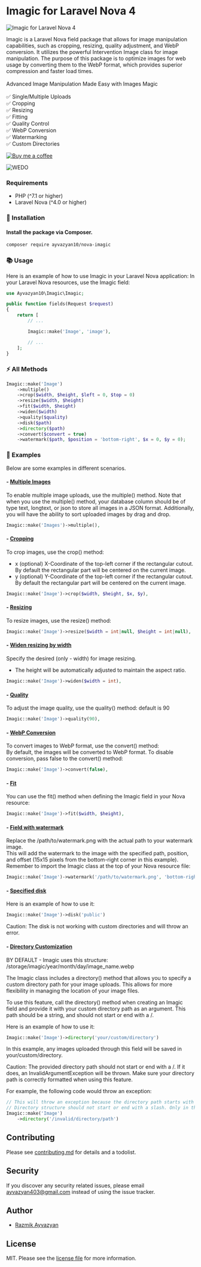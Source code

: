 <h1 align="left">Imagic for Laravel Nova 4</h1>

![Imagic for Laravel Nova 4](https://ayvazyan.pro/imagic_banner.png)
<p align="left">
  Imagic is a Laravel Nova field package that allows for image manipulation capabilities, such as cropping, resizing, quality adjustment, and WebP conversion. It utilizes the powerful Intervention Image class for image manipulation. The purpose of this package is to optimize images for web usage by converting them to the WebP format, which provides superior compression and faster load times.
<br><br>Advanced Image Manipulation Made Easy with Images Magic
<br><br>✅ Single/Multiple Uploads <br>✅ Cropping <br>✅ Resizing
<br>✅ Fitting <br>✅ Quality Control <br>✅ WebP Conversion
<br>✅ Watermarking <br>✅ Custom Directories
</p>

[![Buy me a coffee](https://img.shields.io/badge/Buy%20me%20a%20coffee-Donate-yellow?style=for-the-badge&logo=buymeacoffee)](https://www.buymeacoffee.com/ayvazyan403)

![WEDO](https://wedo.design/logo-black.svg)

### Requirements

* PHP (^7.1 or higher)
* Laravel Nova (^4.0 or higher)

### 🚀 Installation
#### Install the package via Composer.
```` bash
composer require ayvazyan10/nova-imagic
````
### 📚 Usage
Here is an example of how to use Imagic in your Laravel Nova application:
In your Laravel Nova resources, use the Imagic field:
```` php
use Ayvazyan10\Imagic\Imagic;

public function fields(Request $request)
{
    return [
        // ...

        Imagic::make('Image', 'image'),

        // ...
    ];
}
````
### ⚡ All Methods
```` php
Imagic::make('Image')
    ->multiple()
    ->crop($width, $height, $left = 0, $top = 0)
    ->resize($width, $height)
    ->fit($width, $height)
    ->widen($width)
    ->quality($quality)
    ->disk($path)
    ->directory($path)
    ->convert($convert = true)
    ->watermark($path, $position = 'bottom-right', $x = 0, $y = 0);
````
### 📖 Examples
Below are some examples in different scenarios.
#### - <u>Multiple Images</u>
To enable multiple image uploads, use the multiple() method. Note that when you use the multiple() method, your database column should be of type text, longtext, or json to store all images in a JSON format. Additionally, you will have the ability to sort uploaded images by drag and drop.
``` php
Imagic::make('Images')->multiple(),
```
#### - <u>Cropping</u>
To crop images, use the crop() method:
- x (optional)
X-Coordinate of the top-left corner if the rectangular cutout. By default the rectangular part will be centered on the current image.
- y (optional)
Y-Coordinate of the top-left corner if the rectangular cutout. By default the rectangular part will be centered on the current image.
``` php
Imagic::make('Image')->crop($width, $height, $x, $y),
```
#### - <u>Resizing</u>
To resize images, use the resize() method:
``` php
Imagic::make('Image')->resize($width = int|null, $height = int|null),
```
#### - <u>Widen resizing by width</u>
Specify the desired (only - width)  for image resizing. 
- The height will be automatically adjusted to maintain the aspect ratio.
``` php
Imagic::make('Image')->widen($width = int),
```
#### - <u>Quality</u>
To adjust the image quality, use the quality() method: default is 90
``` php
Imagic::make('Image')->quality(90),
```
#### - <u>WebP Conversion</u>
To convert images to WebP format, use the convert() method:<br>
By default, the images will be converted to WebP format. To disable conversion, pass false to the convert() method:
``` php
Imagic::make('Image')->convert(false),
```
#### - <u>Fit</u>
You can use the fit() method when defining the Imagic field in your Nova resource:
``` php
Imagic::make('Image')->fit($width, $height),
```
#### - <u>Field with watermark</u>
Replace the /path/to/watermark.png with the actual path to your watermark image.<br>
This will add the watermark to the image with the specified path, position, and offset (15x15 pixels from the bottom-right corner in this example).
Remember to import the Imagic class at the top of your Nova resource file:
``` php
Imagic::make('Image')->watermark('/path/to/watermark.png', 'bottom-right', 15, 15),
```
#### - <u>Specified disk</u>
Here is an example of how to use it:
``` php
Imagic::make('Image')->disk('public')
```
Caution:
The disk is not working with custom directories and will throw an error.
#### - <u>Directory Customization</u> 
BY DEFAULT - Imagic uses this structure: /storage/imagic/year/month/day/image_name.webp

The Imagic class includes a directory() method that allows you to specify a custom directory path for your image uploads. This allows for more flexibility in managing the location of your image files.

To use this feature, call the directory() method when creating an Imagic field and provide it with your custom directory path as an argument. This path should be a string, and should not start or end with a /.

Here is an example of how to use it:
``` php
Imagic::make('Image')->directory('your/custom/directory')
```
In this example, any images uploaded through this field will be saved in your/custom/directory.

Caution:
The provided directory path should not start or end with a /. If it does, an InvalidArgumentException will be thrown. Make sure your directory path is correctly formatted when using this feature.

For example, the following code would throw an exception:
``` php
// This will throw an exception because the directory path starts with a '/'
// Directory structure should not start or end with a slash. Only in the middle.
Imagic::make('Image')
    ->directory('/invalid/directory/path')
```

## Contributing

Please see [contributing.md](contributing.md) for details and a todolist.

## Security

If you discover any security related issues, please email ayvazyan403@gmail.com instead of using the issue tracker.

## Author

- <a href="https://github.com/ayvazyan10">Razmik Ayvazyan</a>

## License

MIT. Please see the [license file](license.md) for more information.
